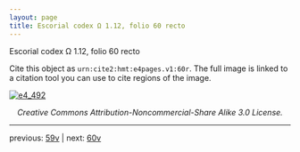 ```yaml
---
layout: page
title: Escorial codex Ω 1.12, folio 60 recto
---
```


Escorial codex Ω 1.12, folio 60 recto

Cite this object as `urn:cite2:hmt:e4pages.v1:60r`.  The full image is linked to a citation tool you can use to cite regions of the image.

[![e4_492](http://www.homermultitext.org/iipsrv?IIIF=/project/homer/pyramidal/deepzoom/hmt/e4img/2017a/e4_492.tif/full/800,/0/default.jpg)](http://www.homermultitext.org/ict2/?urn=urn:cite2:hmt:e4img.2017a:e4_492) 

<p style="text-align: center; font-style: italic;">Creative Commons Attribution-Noncommercial-Share Alike 3.0 License.</p>

---

previous: [59v](../59v/) | next: [60v](../60v/)